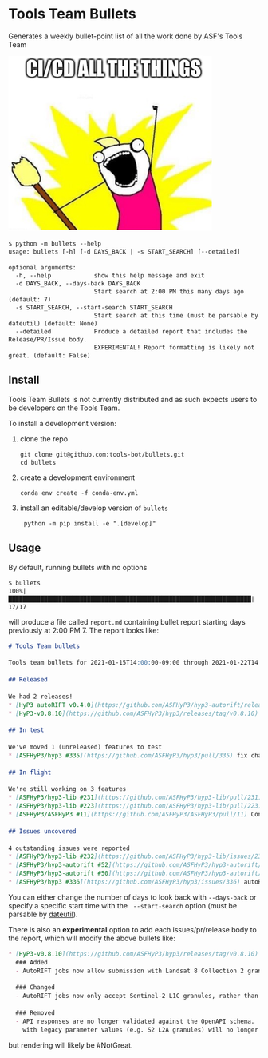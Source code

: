 # Tools Team Bullets

Generates a weekly bullet-point list of all the work done by ASF's Tools Team

![CI/CD All The Things!](docs/images/ci-cd-all-the-things.png)


```shell
$ python -m bullets --help
usage: bullets [-h] [-d DAYS_BACK | -s START_SEARCH] [--detailed]

optional arguments:
  -h, --help            show this help message and exit
  -d DAYS_BACK, --days-back DAYS_BACK
                        Start search at 2:00 PM this many days ago (default: 7)
  -s START_SEARCH, --start-search START_SEARCH
                        Start search at this time (must be parsable by dateutil) (default: None)
  --detailed            Produce a detailed report that includes the Release/PR/Issue body.
                        EXPERIMENTAL! Report formatting is likely not great. (default: False)
```

## Install

Tools Team Bullets is not currently distributed and as such expects users to be
developers on the Tools Team.

To install a development version:
1. clone the repo
   ```shell
   git clone git@github.com:tools-bot/bullets.git
   cd bullets
   ```
2. create a development environment
   ```shell
   conda env create -f conda-env.yml
   ```
3. install an editable/develop version of `bullets`
   ```shell
    python -m pip install -e ".[develop]"
   ```

## Usage

By default, running bullets with no options

```shell
$ bullets
100%|████████████████████████████████████████████████████████████████████| 17/17
```

will produce a file called `report.md` containing bullet report starting days
previously at 2:00 PM 7. The report looks like:

```md
# Tools Team bullets

Tools team bullets for 2021-01-15T14:00:00-09:00 through 2021-01-22T14:50:26-09:00

## Released

We had 2 releases!
* [HyP3 autoRIFT v0.4.0](https://github.com/ASFHyP3/hyp3-autorift/releases/tag/v0.4.0)
* [HyP3-v0.8.10](https://github.com/ASFHyP3/hyp3/releases/tag/v0.8.10)

## In test

We've moved 1 (unreleased) features to test
* [ASFHyP3/hyp3 #335](https://github.com/ASFHyP3/hyp3/pull/335) fix changelog headers

## In flight

We're still working on 3 features
* [ASFHyP3/hyp3-lib #231](https://github.com/ASFHyP3/hyp3-lib/pull/231) Refactor DEM interface via global VRTs for Copernicus 30m and SRTMGL1 30m
* [ASFHyP3/hyp3-lib #223](https://github.com/ASFHyP3/hyp3-lib/pull/223) Changes needed to allow for use of IFSAR DEM
* [ASFHyP3/ASFHyP3 #11](https://github.com/ASFHyP3/ASFHyP3/pull/11) Convert RTC product guide to markdown

## Issues uncovered

4 outstanding issues were reported
* [ASFHyP3/hyp3-lib #232](https://github.com/ASFHyP3/hyp3-lib/issues/232) area2point.fix_geotiff_locations unexpectedly sets noDataValue=0
* [ASFHyP3/hyp3-autorift #52](https://github.com/ASFHyP3/hyp3-autorift/issues/52) autoRIFT assume 'glaciers' as the research application
* [ASFHyP3/hyp3-autorift #50](https://github.com/ASFHyP3/hyp3-autorift/issues/50) Remove dependence on mat file
* [ASFHyP3/hyp3 #336](https://github.com/ASFHyP3/hyp3/issues/336) autoRIFT Landsat validation too restrictive
```

You can either change the number of days to look back with `--days-back` or
specify a specific start time with the ` --start-search` option (must be parsable
by [dateutil](https://dateutil.readthedocs.io/en/stable/parser.html#dateutil.parser.parse)).

There is also an **experimental** option to add each issues/pr/release body to
the report, which will modify the above bullets like:

```md
* [HyP3-v0.8.10](https://github.com/ASFHyP3/hyp3/releases/tag/v0.8.10)
  ### Added
  - AutoRIFT jobs now allow submission with Landsat 8 Collection 2 granules
  
  ### Changed
  - AutoRIFT jobs now only accept Sentinel-2 L1C granules, rather than any Sentinel-2 granules
  
  ### Removed
  - API responses are no longer validated against the OpenAPI schema.  `GET /jobs` requests for jobs
    with legacy parameter values (e.g. S2 L2A granules) will no longer return HTTP 500 errors.
```

but rendering will likely be #NotGreat.